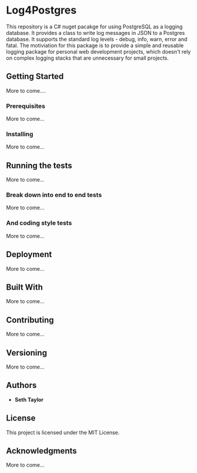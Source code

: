 # Log4Postgres

This repository is a C# nuget pacakge for using PostgreSQL as a logging database. It provides a class to write log messages in JSON to a Postgres database. It supports the standard log levels - debug, info, warn, error and fatal. The motiviation for this package is to provide a simple and reusable logging package for personal web development projects, which doesn't rely on complex logging stacks that are unnecessary for small projects. 

## Getting Started

More to come....

### Prerequisites

More to come...

### Installing

More to come...

## Running the tests

More to come...

### Break down into end to end tests

More to come...

### And coding style tests

More to come...

## Deployment

More to come...

## Built With

More to come...

## Contributing

More to come...

## Versioning

More to come...

## Authors

* **Seth Taylor**


## License

This project is licensed under the MIT License.

## Acknowledgments

More to come...
